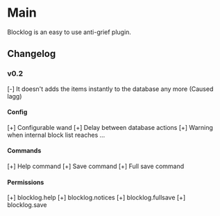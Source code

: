 Main
===========
Blocklog is an easy to use anti-grief plugin.

Changelog
-----------

### v0.2 ###
[-] It doesn't adds the items instantly to the database any more (Caused lagg)

#### Config ####
[+] Configurable wand
[+] Delay between database actions
[+] Warning when internal block list reaches ...

#### Commands ####
[+] Help command
[+] Save command
[+] Full save command

#### Permissions ####
[+] blocklog.help
[+] blocklog.notices
[+] blocklog.fullsave
[+] blocklog.save

